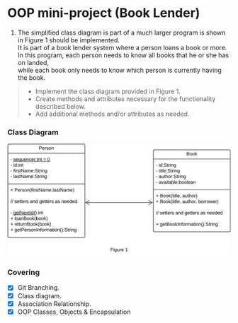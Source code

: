 # OOP mini-project (Book Lender)


1. The simplified class diagram is part of a much larger program is shown in Figure 1 should be implemented.  
It is part of a book lender system where a person loans a book or more.  
In this program, each person needs to know all books that he or she has on landed,  
while each book only needs to know which person is currently having the book.  

>- Implement the class diagram provided in Figure 1.  
>- Create methods and attributes necessary for the functionality described below.  
>- Add additional methods and/or attributes as needed.  


### Class Diagram
![class diagram](img/class-diagram.jpeg)

### Covering
- [x] Git Branching.
- [x] Class diagram.
- [x] Association Relationship.
- [x] OOP Classes, Objects & Encapsulation
